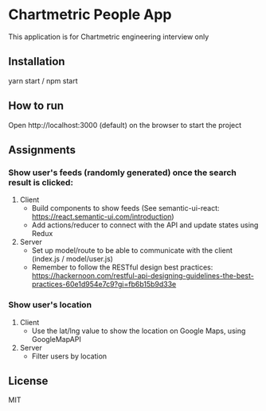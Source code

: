 # Chartmetric People App

This application is for Chartmetric engineering interview only

## Installation
yarn start / npm start

## How to run
Open http://localhost:3000 (default) on the browser to start the project

## Assignments
### Show user's feeds (randomly generated) once the search result is clicked:
   1. Client
      * Build components to show feeds (See semantic-ui-react: https://react.semantic-ui.com/introduction)
      * Add actions/reducer to connect with the API and update states using Redux
   2. Server
      * Set up model/route to be able to communicate with the client (index.js / model/user.js)
      * Remember to follow the RESTful design best practices: https://hackernoon.com/restful-api-designing-guidelines-the-best-practices-60e1d954e7c9?gi=fb6b15b9d33e
### Show user's location
   1. Client 
      * Use the lat/lng value to show the location on Google Maps, using GoogleMapAPI
   2. Server 
      * Filter users by location


## License
MIT